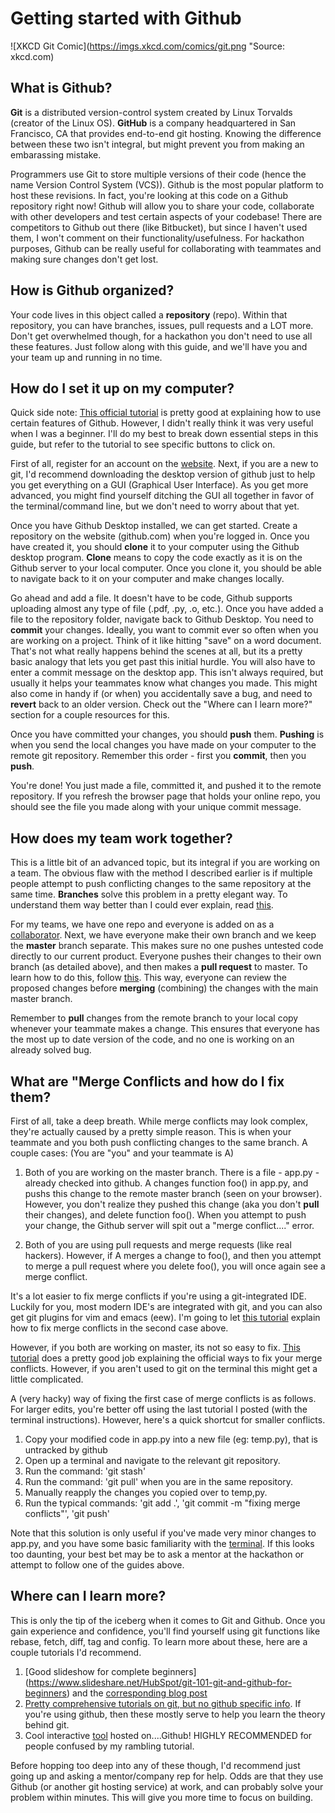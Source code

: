 # Getting started with Github

![XKCD Git Comic](https://imgs.xkcd.com/comics/git.png "Source: xkcd.com)

## What is Github?
**Git** is a distributed version-control system created by Linux Torvalds (creator of the Linux OS). **GitHub** is a company headquartered in San Francisco, CA that provides end-to-end git hosting. Knowing the difference between these two isn't integral, but might prevent you from making an embarassing mistake. 

Programmers use Git to store multiple versions of their code (hence the name Version Control System (VCS)). Github is the most popular platform to host these revisions. In fact, you're looking at this code on a Github repository right now! Github will allow you to share your code, collaborate with other developers and test certain aspects of your codebase! There are competitors to Github out there (like Bitbucket), but since I haven't used them, I won't comment on their functionality/usefulness. For hackathon purposes, Github can be really useful for collaborating with teammates and making sure changes don't get lost.

## How is Github organized?
Your code lives in this object called a **repository** (repo). Within that repository, you can have branches, issues, pull requests and a LOT more. Don't get overwhelmed though, for a hackathon you don't need to use all these features. Just follow along with this guide, and we'll have you and your team up and running in no time. 

## How do I set it up on my computer?
Quick side note: [This official tutorial](https://help.github.com/en/github/getting-started-with-github/set-up-git) is pretty good at explaining how to use certain features of Github. However, I didn't really think it was very useful when I was a beginner. I'll do my best to break down essential steps in this guide, but refer to the tutorial to see specific buttons to click on. 

First of all, register for an account on the [website](github.com). Next, if you are a new to git, I'd recommend downloading the desktop version of github just to help you get everything on a GUI (Graphical User Interface). As you get more advanced, you might find yourself ditching the GUI all together in favor of the terminal/command line, but we don't need to worry about that yet. 

Once you have Github Desktop installed, we can get started. Create a repository on the website (github.com) when you're logged in. Once you have created it, you should **clone** it to your computer using the Github desktop program. **Clone** means to copy the code exactly as it is on the Github server to your local computer. Once you clone it, you should be able to navigate back to it on your computer and make changes locally. 

Go ahead and add a file. It doesn't have to be code, Github supports uploading almost any type of file (.pdf, .py, .o, etc.). Once you have added a file to the repository folder, navigate back to Github Desktop. You need to **commit** your changes. Ideally, you want to commit ever so often when you are working on a project. Think of it like hitting "save" on a word document. That's not what really happens behind the scenes at all, but its a pretty basic analogy that lets you get past this initial hurdle. You will also have to enter a commit message on the desktop app. This isn't always required, but usually it helps your teammates know what changes you made. This might also come in handy if (or when) you accidentally save a bug, and need to **revert** back to an older version. Check out the "Where can I learn more?" section for a couple resources for this.

Once you have committed your changes, you should **push** them. **Pushing** is when you send the local changes you have made on your computer to the remote git repository. Remember this order - first you **commit**, then you **push**.

You're done! You just made a file, committed it, and pushed it to the remote repository. If you refresh the browser page that holds your online repo, you should see the file you made along with your unique commit message. 

## How does my team work together?
This is a little bit of an advanced topic, but its integral if you are working on a team. The obvious flaw with the method I described earlier is if multiple people attempt to push conflicting changes to the same repository at the same time. **Branches** solve this problem in a pretty elegant way. To understand them way better than I could ever explain, read [this](https://codesource.io/understanding-branching-in-git/). 

For my teams, we have one repo and everyone is added on as a [collaborator](https://help.github.com/en/github/setting-up-and-managing-your-github-user-account/inviting-collaborators-to-a-personal-repository). Next, we have everyone make their own branch and we keep the **master** branch separate. This makes sure no one pushes untested code directly to our current product. Everyone pushes their changes to their own branch (as detailed above), and then makes a **pull request** to master. To learn how to do this, follow [this](https://help.github.com/en/github/collaborating-with-issues-and-pull-requests/creating-a-pull-request). This way, everyone can review the proposed changes before **merging** (combining) the changes with the main master branch. 

Remember to **pull** changes from the remote branch to your local copy whenever your teammate makes a change. This ensures that everyone has the most up to date version of the code, and no one is working on an already solved bug. 

## What are "Merge Conflicts and how do I fix them?
First of all, take a deep breath. While merge conflicts may look complex, they're actually caused by a pretty simple reason. This is when your teammate and you both push conflicting changes to the same branch. A couple cases:
(You are "you" and your teammate is A)

1. Both of you are working on the master branch. There is a file - app.py - already checked into github. A changes function foo() in app.py, and pushs this change to the remote master branch (seen on your browser). However, you don't realize they pushed this change (aka you don't **pull** their changes), and delete function foo(). When you attempt to push your change, the Github server will spit out a "merge conflict...." error.

2. Both of you are using pull requests and merge requests (like real hackers). However, if A merges a change to foo(), and then you attempt to merge a pull request where you delete foo(), you will once again see a merge conflict. 

It's a lot easier to fix merge conflicts if you're using a git-integrated IDE. Luckily for you, most modern IDE's are integrated with git, and you can also get git plugins for vim and emacs (eew). I'm going to let [this tutorial](https://help.github.com/en/github/collaborating-with-issues-and-pull-requests/resolving-a-merge-conflict-on-github) explain how to fix merge conflicts in the second case above. 

However, if you both are working on master, its not so easy to fix. [This tutorial](https://rollout.io/blog/resolve-github-merge-conflicts/) does a pretty good job explaining the official ways to fix your merge conflicts. However, if you aren't used to git on the terminal this might get a little complicated. 

A (very hacky) way of fixing the first case of merge conflicts is as follows. For larger edits, you're better off using the last tutorial I posted (with the terminal instructions). However, here's a quick shortcut for smaller conflicts. 
1. Copy your modified code in app.py into a new file (eg: temp.py), that is untracked by github
2. Open up a terminal and navigate to the relevant git repository. 
3. Run the command: 'git stash' 
4. Run the command: 'git pull' when you are in the same repository. 
5. Manually reapply the changes you copied over to temp,py.
6. Run the typical commands: 'git add .', 'git commit -m "fixing merge conflicts"', 'git push'

Note that this solution is only useful if you've made very minor changes to app.py, and you have some basic familiarity with the [terminal](https://github.com/kdesai2018/ultimate-hackathon-starting-guide/blob/master/getting-started-terminal/README.md). If this looks too daunting, your best bet may be to ask a mentor at the hackathon or attempt to follow one of the guides above. 


## Where can I learn more?
This is only the tip of the iceberg when it comes to Git and Github. Once you gain experience and confidence, you'll find yourself using git functions like rebase, fetch, diff, tag and config. To learn more about these, here are a couple tutorials I'd recommend. 

1. [Good slideshow for complete beginners] (https://www.slideshare.net/HubSpot/git-101-git-and-github-for-beginners) and the [corresponding blog post](https://product.hubspot.com/blog/git-and-github-tutorial-for-beginners)
2. [Pretty comprehensive tutorials on git, but no github specific info](https://www.atlassian.com/git/tutorials). If you're using github, then these mostly serve to help you learn the theory behind git. 
3. Cool interactive [tool](https://learngitbranching.js.org) hosted on....Github! HIGHLY RECOMMENDED for people confused by my rambling tutorial. 

Before hopping too deep into any of these though, I'd recommend just going up and asking a mentor/company rep for help. Odds are that they use Github (or another git hosting service) at work, and can probably solve your problem within minutes. This will give you more time to focus on building.
